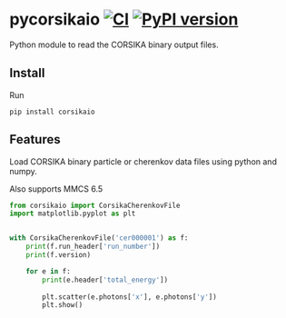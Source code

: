 # pycorsikaio [![CI](https://github.com/cta-observatory/pycorsikaio/actions/workflows/ci.yml/badge.svg)](https://github.com/cta-observatory/pycorsikaio/actions/workflows/ci.yml) [![PyPI version](https://badge.fury.io/py/corsikaio.svg)](https://badge.fury.io/py/corsikaio)


Python module to read the CORSIKA binary output files.

## Install

Run
```
pip install corsikaio
```

## Features

Load CORSIKA binary particle or cherenkov data files using python and numpy.

Also supports MMCS 6.5

```python
from corsikaio import CorsikaCherenkovFile
import matplotlib.pyplot as plt


with CorsikaCherenkovFile('cer000001') as f:
    print(f.run_header['run_number'])
    print(f.version)

    for e in f:
        print(e.header['total_energy'])
        
        plt.scatter(e.photons['x'], e.photons['y'])
        plt.show()
```



